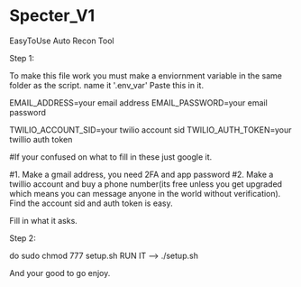 # Specter_V1
EasyToUse Auto Recon Tool

Step 1:

To make this file work you must make a enviornment variable in the same folder as the script. name it '.env_var'
Paste this in it.



EMAIL_ADDRESS=your email address
EMAIL_PASSWORD=your email password

TWILIO_ACCOUNT_SID=your twilio account sid
TWILIO_AUTH_TOKEN=your twillio auth token

#If your confused on what to fill in these just google it.

#1. Make a gmail address, you need 2FA and app password
#2. Make a twillio account and buy a phone number(its free unless you get upgraded which means you can message anyone in the world without verification). Find the account sid and auth token is easy.

Fill in what it asks.

Step 2:

do sudo chmod 777 setup.sh
RUN IT --> ./setup.sh

And your good to go enjoy.
